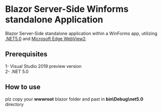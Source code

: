 # Blazor Server-Side Winforms standalone Application
Blazor Server-Side standalone application within a WinForms app, utilizing <a href="https://dotnet.microsoft.com/download/dotnet/5.0">.NET5.0</a> and <a href="https://docs.microsoft.com/en-us/microsoft-edge/webview2/">Microsoft Edge WebView2</a>.
## Prerequisites
1- Visual Studio 2019 preview version<br/>
2- .NET 5.0
## How to use
plz copy your <b>wwwroot</b> blazor folder and past in <b>bin\Debug\net5.0</b> directory
